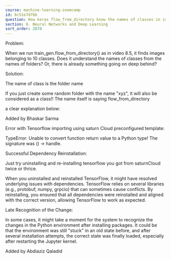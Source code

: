 ```yaml
---
course: machine-learning-zoomcamp
id: 6c51e7d7bb
question: How keras flow_from_directory know the names of classes in images?
section: 8. Neural Networks and Deep Learning
sort_order: 2870
---
```


Problem:

When we run train_gen.flow_from_directory() as in video 8.5, it finds images belonging to 10 classes. Does it understand the names of classes from the names of folders? Or, there is already something going on deep behind?

Solution:

The name of class is the folder name

If you just create some random folder with the name "xyz", it will also be considered as a class!! The name itself is saying flow_from_directory

a clear explanation below:

Added by Bhaskar Sarma

Error with Tensorflow importing using saturn Cloud preconfigured template:

TypeError: Unable to convert function return value to a Python type! The signature was 	() -> handle.

Successful Dependency Reinstallation:

Just try uninstalling and re-installing tensorflow you got from saturnCloud twice or thrice.

When you uninstalled and reinstalled TensorFlow, it might have resolved underlying issues with dependencies. TensorFlow relies on several libraries (e.g., protobuf, numpy, grpcio) that can sometimes cause conflicts. By reinstalling, you ensured that all dependencies were reinstalled and aligned with the correct version, allowing TensorFlow to work as expected.

Late Recognition of the Change:

In some cases, it might take a moment for the system to recognize the changes in the Python environment after installing packages. It could be that the environment was still "stuck" in an old state before, and after several installation attempts, the correct state was finally loaded, especially after restarting the Jupyter kernel.

Added by Abdiaziz Qaladid

